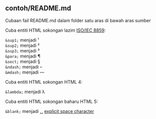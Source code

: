 ## contoh/README.md

Cubaan fail README.md dalam folder satu aras di bawah aras sumber

Cuba entiti HTML sokongan lazim [ISO/IEC 8859](https://en.wikipedia.org/wiki/ISO/IEC_8859):

`&sup1;` menjadi &sup1;  
`&sup2;` menjadi &sup2;  
`&sup3;` menjadi &sup3;  
`&para;` menjadi &para;  
`&sect;` menjadi &sect;  
`&ndash;` menjadi &ndash;  
`&mdash;` menjadi &mdash;  

Cuba entiti HTML sokongan HTML 4:

`&lambda;` menjadi &lambda;

Cuba entiti HTML sokongan baharu HTML 5:

`&blank;` menjadi &blank; [explicit space character](https://en.wikipedia.org/wiki/Whitespace_character)  
